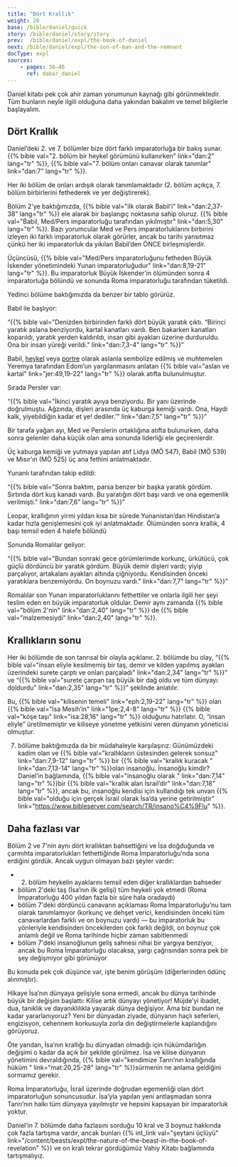 ```yaml
---
title: "Dört Krallık"
weight: 20
base: /bible/daniel/quick
story: /bible/daniel/story/story
prev:  /bible/daniel/expl/the-book-of-daniel
next: /bible/daniel/expl/the-son-of-man-and-the-remnant
docType: expl
sources:
    - pages: 38–46
      ref: dabar_daniel
---
```


Daniel kitabı pek çok ahir zaman yorumunun kaynağı gibi görünmektedir. Tüm bunların neyle ilgili olduğuna daha yakından bakalım ve temel bilgilerle başlayalım.

## Dört Krallık

<a name="b8b5"></a>
Daniel’deki 2. ve 7. bölümler bize dört farklı imparatorluğa bir bakış sunar. {{% bible val="2. bölüm bir heykel görümünü kullanırken" link="dan:2" lang="tr" %}}, {{% bible val="7. bölüm onları canavar olarak tanımlar" link="dan:7" lang="tr" %}}.

Her iki bölüm de onları ardışık olarak tanımlamaktadır (2. bölüm açıkça, 7. bölüm birbirlerini fethederek ve yer değiştirerek).

Bölüm 2'ye baktığımızda, {{% bible val="ilk olarak Babil’i" link="dan:2,37-38" lang="tr" %}} ele alarak bir başlangıç noktasına sahip oluruz. {{% bible val="Babil, Med/Pers imparatorluğu tarafından yıkılmıştır" link="dan:5,30" lang="tr" %}}. Bazı yorumcular Med ve Pers imparatorluklarını birbirini izleyen iki farklı imparatorluk olarak görürler, ancak bu tarihi yansıtmaz çünkü her iki imparatorluk da yıkılan Babil’den ÖNCE birleşmişlerdir.

Üçüncüsü, {{% bible val="Med/Pers imparatorluğunu fetheden Büyük İskender yönetimindeki Yunan imparatorluğudur" link="dan:8,19-21" lang="tr" %}}. Bu imparatorluk Büyük İskender’in ölümünden sonra 4 imparatorluğa bölündü ve sonunda Roma imparatorluğu tarafından tüketildi.

Yedinci bölüme baktığımızda da benzer bir tablo görürüz.

Babil ile başlıyor:

“{{% bible val="Denizden birbirinden farklı dört büyük yaratık çıktı. “Birinci yaratık aslana benziyordu, kartal kanatları vardı. Ben bakarken kanatları koparıldı, yaratık yerden kaldırıldı, insan gibi ayakları üzerine durduruldu. Ona bir insan yüreği verildi." link="dan:7,3-4" lang="tr" %}}”

Babil, [heykel](https://en.wikipedia.org/wiki/Lion_of_Babylon) veya [portre](https://en.wikipedia.org/wiki/Lion_of_Babylon) olarak aslanla sembolize edilmiş ve muhtemelen Yeremya tarafından Edom’un yargılanmasını anlatan {{% bible val="aslan ve kartal" link="jer:49,19-22" lang="tr" %}} olarak atıfta bulunulmuştur.

Sırada Persler var:

“{{% bible val="İkinci yaratık ayıya benziyordu. Bir yanı üzerinde doğrulmuştu. Ağzında, dişleri arasında üç kaburga kemiği vardı. Ona, Haydi kalk, yiyebildiğin kadar et ye! dediler.’" link="dan:7,5" lang="tr" %}}”

Bir tarafa yağan ayı, Med ve Perslerin ortaklığına atıfta bulunurken, daha sonra gelenler daha küçük olan ama sonunda liderliği ele geçirenlerdir.

Üç kaburga kemiği ve yutmaya yapılan atıf Lidya (MÖ 547), Babil (MÖ 539) ve Mısır’ın (MÖ 525) üç ana fethini anlatmaktadır.

Yunanlı tarafından takip edildi:

“{{% bible val="Sonra baktım, parsa benzer bir başka yaratık gördüm. Sırtında dört kuş kanadı vardı. Bu yaratığın dört başı vardı ve ona egemenlik verilmişti." link="dan:7,6" lang="tr" %}}”

Leopar, krallığının yirmi yıldan kısa bir sürede Yunanistan’dan Hindistan’a kadar hızla genişlemesini çok iyi anlatmaktadır. Ölümünden sonra krallık, 4 başı temsil eden 4 halefe bölündü

Sonunda Romalılar geliyor:

“{{% bible val="Bundan sonraki gece görümlerimde korkunç, ürkütücü, çok güçlü dördüncü bir yaratık gördüm. Büyük demir dişleri vardı; yiyip parçalıyor, artakalanı ayakları altında çiğniyordu. Kendisinden önceki yaratıklara benzemiyordu. On boynuzu vardı." link="dan:7,7" lang="tr" %}}”

Romalılar son Yunan imparatorluklarını fethettiler ve onlarla ilgili her şeyi teslim eden en büyük imparatorluk oldular. Demir aynı zamanda {{% bible val="bölüm 2'nin" link="dan:2,40" lang="tr" %}} de {{% bible val="malzemesiydi" link="dan:2,40" lang="tr" %}}.

## Krallıkların sonu

<a name="bcbd"></a>
Her iki bölümde de son tanrısal bir olayla açıklanır. 2. bölümde bu olay, “{{% bible val="insan eliyle kesilmemiş bir taş, demir ve kilden yapılmış ayakları üzerindeki surete çarptı ve onları parçaladı" link="dan:2,34" lang="tr" %}}” ve “{{% bible val="surete çarpan taş büyük bir dağ oldu ve tüm dünyayı doldurdu" link="dan:2,35" lang="tr" %}}” şeklinde anlatılır.

Bu, {{% bible val="kilisenin temeli" link="eph:2,19-22" lang="tr" %}} olan {{% bible val="İsa Mesih’in" link="1pe:2,4-8" lang="tr" %}} {{% bible val="köşe taşı" link="isa:28,16" lang="tr" %}} olduğunu hatırlatır. O, “insan eliyle” üretilmemiştir ve kiliseye yönetme yetkisini veren dünyanın yöneticisi olmuştur.

7. bölüme baktığımızda da bir müdahaleyle karşılaşırız: Günümüzdeki kadim olan ve {{% bible val="krallıkların üstesinden gelerek sonsuz" link="dan:7,9-12" lang="tr" %}} bir {{% bible val="krallık kuracak " link="dan:7,13-14" lang="tr" %}}olan insanoğlu. İnsanoğlu kimdir? Daniel’in bağlamında, {{% bible val="insanoğlu olarak " link="dan:7,14" lang="tr" %}}bir {{% bible val="krallık alan İsrail’dir" link="dan:7,18" lang="tr" %}}, ancak bu, insanoğlu kendisi için kullandığı tek unvan {{% bible val="olduğu için gerçek İsrail olarak İsa’da yerine getirilmiştir" link="https://www.bibleserver.com/search/TR/insano%C4%9Flu" %}}.

## Daha fazlası var

<a name="38f8"></a>
Bölüm 2 ve 7'nin aynı dört krallıktan bahsettiğini ve İsa doğduğunda ve çarmıhta imparatorlukları fethettiğinde Roma İmparatorluğu’nda sona erdiğini gördük. Ancak uygun olmayan bazı şeyler vardır:

- 2. bölüm heykelin ayaklarını temsil eden diğer krallıklardan bahseder
- bölüm 2'deki taş (İsa’nın ilk gelişi) tüm heykeli yok etmedi (Roma İmparatorluğu 400 yıldan fazla bir süre hala oradaydı)
- bölüm 7'deki dördüncü canavarın açıklaması Roma İmparatorluğu’nu tam olarak tanımlamıyor (korkunç ve dehşet verici, kendisinden önceki tüm canavarlardan farklı ve on boynuzu vardı) — bu imparatorluk bu yönleriyle kendisinden öncekilerden çok farklı değildi, on boynuz çok anlamlı değil ve Roma tarihinde hiçbir zaman sabitlenmedi
- bölüm 7'deki insanoğlunun geliş sahnesi nihai bir yargıya benziyor, ancak bu Roma İmparatorluğu olacaksa, yargı çağrısından sonra pek bir şey değişmiyor gibi görünüyor

Bu konuda pek çok düşünce var, işte benim görüşüm (diğerlerinden ödünç alınmıştır).

Hikaye İsa’nın dünyaya gelişiyle sona ermedi, ancak bu dünya tarihinde büyük bir değişim başlattı: Kilise artık dünyayı yönetiyor! Müjde’yi ibadet, dua, tanıklık ve dayanıklılıkla yayarak dünya değişiyor. Ama biz bundan ne kadar yararlanıyoruz? Yeni bir dünyadan ziyade, dünyanın haçlı seferleri, engizisyon, cehennem korkusuyla zorla din değiştirmelerle kaplandığını görüyoruz.

Öte yandan, İsa’nın krallığı bu dünyadan olmadığı için hükümdarlığın değişimi o kadar da açık bir şekilde görülmez. İsa ve kilise dünyanın yönetimini devraldığında, {{% bible val="kendimize Tanrı’nın krallığında hüküm " link="mat:20,25-28" lang="tr" %}}sürmenin ne anlama geldiğini sormamız gerekir.

Roma İmparatorluğu, İsrail üzerinde doğrudan egemenliği olan dört imparatorluğun sonuncusudur. İsa’yla yapılan yeni antlaşmadan sonra Tanrı’nın halkı tüm dünyaya yayılmıştır ve hepsini kapsayan bir imparatorluk yoktur.

Daniel’in 7. bölümde daha fazlasını sorduğu 10 kral ve 3 boynuz hakkında çok fazla tartışma vardır, ancak bunları {{% int_link val="şeytani üçlüyü" link="/content/beasts/expl/the-nature-of-the-beast-in-the-book-of-revelation" %}} ve on kralı tekrar gördüğümüz Vahiy Kitabı bağlamında tartışmalıyız.
